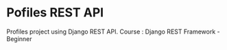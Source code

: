 # Pofiles REST API

Profiles project using Django REST API.
Course : Django REST Framework - Beginner
